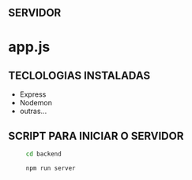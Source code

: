 ## SERVIDOR
# app.js 

## TECLOLOGIAS INSTALADAS
- Express
- Nodemon 
- outras...

## SCRIPT PARA INICIAR O SERVIDOR

```sh 
     cd backend  
```

```sh 
     npm run server 
```
